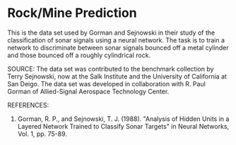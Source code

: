 # Rock/Mine Prediction
This is the data set used by Gorman and Sejnowski in their study
of the classification of sonar signals using a neural network. The
task is to train a network to discriminate between sonar signals bounced
off a metal cylinder and those bounced off a roughly cylindrical rock.

SOURCE: The data set was contributed to the benchmark collection by Terry
Sejnowski, now at the Salk Institute and the University of California at
San Deigo.  The data set was developed in collaboration with R. Paul
Gorman of Allied-Signal Aerospace Technology Center.

REFERENCES: 
1. Gorman, R. P., and Sejnowski, T. J. (1988).  "Analysis of Hidden Units
in a Layered Network Trained to Classify Sonar Targets" in Neural Networks,
Vol. 1, pp. 75-89.
